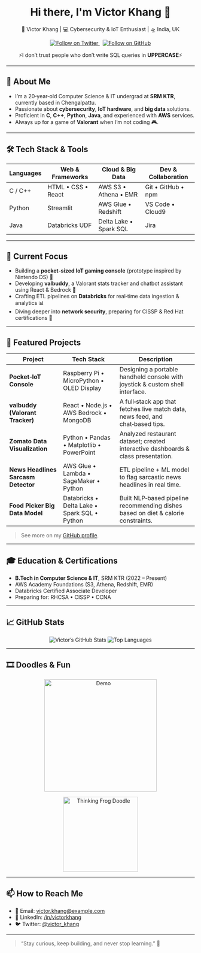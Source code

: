 <!--
  This README template is inspired by https://github.com/mayhemantt/mayhemantt
  and tailored to Victor Khang’s background, skills, and projects.
-->

<div align="center">
  <h1>Hi there, I'm Victor Khang 👋</h1>
  
  <!-- Personal Tagline -->
  <p>
    🙎 Victor Khang | 💻 Cybersecurity & IoT Enthusiast | 🛸 India, UK
  </p>
  
  <!-- Social Links -->
  <p>
    <a href="https://twitter.com/victor_khang" target="_blank">
      <img src="https://img.shields.io/twitter/follow/victor_khang?style=social" alt="Follow on Twitter" />
    </a>
    &nbsp;
    <a href="https://github.com/victorkhang" target="_blank">
      <img src="https://img.shields.io/github/followers/victorkhang?label=Follow&style=social" alt="Follow on GitHub" />
    </a>
  </p>
  
  <!-- Witty Statement -->
  <p>
    ⚡️I don’t trust people who don’t write SQL queries in <strong>UPPERCASE</strong>⚡️
  </p>
</div>

---

## 🔭 About Me
- I’m a 20‑year‑old Computer Science & IT undergrad at **SRM KTR**, currently based in Chengalpattu.
- Passionate about **cybersecurity**, **IoT hardware**, and **big data** solutions.
- Proficient in **C**, **C++**, **Python**, **Java**, and experienced with **AWS** services.
- Always up for a game of **Valorant** when I’m not coding 🎮.

---

## 🛠️ Tech Stack & Tools

| Languages      | Web & Frameworks   | Cloud & Big Data       | Dev & Collaboration |
| -------------- | ------------------ | ---------------------- | ------------------- |
| C / C++        | HTML • CSS • React | AWS S3 • Athena • EMR   | Git • GitHub • npm  |
| Python         | Streamlit          | AWS Glue • Redshift    | VS Code • Cloud9    |
| Java           | Databricks UDF     | Delta Lake • Spark SQL | Jira                |

---

## 🚀 Current Focus
- Building a **pocket‑sized IoT gaming console** (prototype inspired by Nintendo DS) 🔧
- Developing **valbuddy**, a Valorant stats tracker and chatbot assistant using React & Bedrock 🤖
- Crafting ETL pipelines on **Databricks** for real‑time data ingestion & analytics 📊
- Diving deeper into **network security**, preparing for CISSP & Red Hat certifications 🔐

---

## 📂 Featured Projects

| Project                               | Tech Stack                                  | Description                                                                        |
| ------------------------------------- | -------------------------------------------  | ---------------------------------------------------------------------------------- |
| **Pocket‑IoT Console**                | Raspberry Pi • MicroPython • OLED Display    | Designing a portable handheld console with joystick & custom shell interface.      |
| **valbuddy (Valorant Tracker)**       | React • Node.js • AWS Bedrock • MongoDB      | A full‑stack app that fetches live match data, news feed, and chat‑based tips.     |
| **Zomato Data Visualization**         | Python • Pandas • Matplotlib • PowerPoint    | Analyzed restaurant dataset; created interactive dashboards & class presentation.  |
| **News Headlines Sarcasm Detector**   | AWS Glue • Lambda • SageMaker • Python       | ETL pipeline + ML model to flag sarcastic news headlines in real time.             |
| **Food Picker Big Data Model**        | Databricks • Delta Lake • Spark SQL • Python | Built NLP‑based pipeline recommending dishes based on diet & calorie constraints.   |

> See more on my [GitHub profile](https://github.com/victorkhang).

---

## 🎓 Education & Certifications
- **B.Tech in Computer Science & IT**, SRM KTR (2022 – Present)
- AWS Academy Foundations (S3, Athena, Redshift, EMR)  
- Databricks Certified Associate Developer  
- Preparing for: RHCSA • CISSP • CCNA  

---

## 📈 GitHub Stats

<p align="center">
  <img src="https://github-readme-stats.vercel.app/api?username=victorkhang&show_icons=true&theme=radical" alt="Victor’s GitHub Stats" />
  <img src="https://github-readme-stats.vercel.app/api/top-langs/?username=victorkhang&layout=compact&theme=radical" alt="Top Languages" />
</p>

---

## 🎞️ Doodles & Fun
<!-- Demo GIF -->
<p align="center">
  <img src="assets/demo.gif" alt="Demo" width="300px"/>
</p>
<!-- Thinking Frog Doodle GIF -->
<p align="center">
  <img src="assets/drawing-doodle.gif" alt="Thinking Frog Doodle" width="200px"/>
</p>

---

## 📫 How to Reach Me
- 📧 Email: <a href="mailto:victor.khang@example.com">victor.khang@example.com</a>  
- 💼 LinkedIn: <a href="https://www.linkedin.com/in/victorkhang" target="_blank">/in/victorkhang</a>  
- 🐦 Twitter: <a href="https://twitter.com/victor_khang" target="_blank">@victor_khang</a>  

---

> “Stay curious, keep building, and never stop learning.” 🚀  
